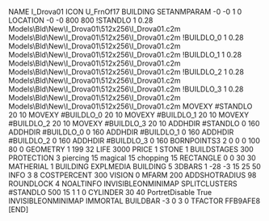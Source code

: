 NAME I_Drova01
ICON U_FrnOf17
BUILDING
SETANMPARAM -0 -0 1 0
LOCATION -0 -0 800 800
!STANDLO      1 0.28 Models\Bld\New\I_Drova01\512x256\I_Drova01.c2m Models\Bld\New\I_Drova01\512x256\I_Drova01.c2m
!BUILDLO_0    1 0.28 Models\Bld\New\I_Drova01\512x256\I_Drova01.c2m Models\Bld\New\I_Drova01\512x256\I_Drova01.c2m
!BUILDLO_1    1 0.28 Models\Bld\New\I_Drova01\512x256\I_Drova01.c2m Models\Bld\New\I_Drova01\512x256\I_Drova01.c2m
!BUILDLO_2    1 0.28 Models\Bld\New\I_Drova01\512x256\I_Drova01.c2m Models\Bld\New\I_Drova01\512x256\I_Drova01.c2m
!BUILDLO_3    1 0.28 Models\Bld\New\I_Drova01\512x256\I_Drova01.c2m Models\Bld\New\I_Drova01\512x256\I_Drova01.c2m
MOVEXY #STANDLO    20 10
MOVEXY #BUILDLO_0  20 10
MOVEXY #BUILDLO_1  20 10
MOVEXY #BUILDLO_2  20 10
MOVEXY #BUILDLO_3  20 10
ADDHDIR #STANDLO 0 160
ADDHDIR #BUILDLO_0 0 160
ADDHDIR #BUILDLO_1 0 160
ADDHDIR #BUILDLO_2 0 160
ADDHDIR #BUILDLO_3 0 160
BORNPOINTS3 2 0 0 0 100 80 0
GEOMETRY 1 199 32
LIFE     3000
PRICE 1 STONE 1
BUILDSTAGES 300
PROTECTION 3 piercing 15 magical 15 chopping 15
RECTANGLE    0 0 30 30
MATHERIAL 1 BUILDING
EXPLMEDIA BUILDING 5
3DBARS 1 -28 -3 15 25 50
INFO 3 8
COSTPERCENT 300
VISION 0
MFARM 200
ADDSHOTRADIUS 98
ROUNDLOCK 4
NOALTINFO
INVISIBLEONMINIMAP
SPLITCLUSTERS #STANDLO 500 15 1 1 0
CYLINDER 30 40
PortretDisable True
INVISIBLEONMINIMAP
IMMORTAL
BUILDBAR -3 0 3 0
TFACTOR FFB9AFE8
[END]
